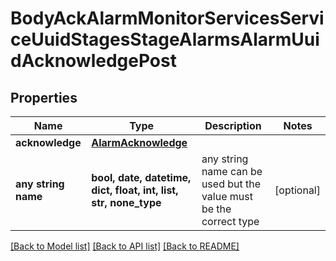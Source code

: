 # BodyAckAlarmMonitorServicesServiceUuidStagesStageAlarmsAlarmUuidAcknowledgePost


## Properties
Name | Type | Description | Notes
------------ | ------------- | ------------- | -------------
**acknowledge** | [**AlarmAcknowledge**](AlarmAcknowledge.md) |  | 
**any string name** | **bool, date, datetime, dict, float, int, list, str, none_type** | any string name can be used but the value must be the correct type | [optional]

[[Back to Model list]](../README.md#documentation-for-models) [[Back to API list]](../README.md#documentation-for-api-endpoints) [[Back to README]](../README.md)


